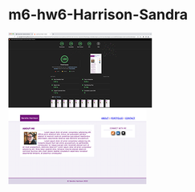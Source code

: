 # m6-hw6-Harrison-Sandra
<img src="Images/lighthouse-report.png" alt="Screenshot of Lighthouse Report" width= "286" height="150">
<img src="Images/screenshot.png" alt="Screenshot of Webpage" width= "275" height="150">